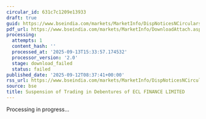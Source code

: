 ```yaml
---
circular_id: 631c7c1209e13933
draft: true
guid: https://www.bseindia.com/markets/MarketInfo/DispNoticesNCirculars.aspx?Noticeid={D090AE09-4728-41FF-B110-86585B44B8A2}&noticeno=20250912-40&dt=09/12/2025&icount=40&totcount=103&flag=0
pdf_url: https://www.bseindia.com/markets/MarketInfo/DownloadAttach.aspx?id=20250912-40&attachedId=
processing:
  attempts: 1
  content_hash: ''
  processed_at: '2025-09-13T15:33:57.174532'
  processor_version: '2.0'
  stage: download_failed
  status: failed
published_date: '2025-09-12T08:37:41+00:00'
rss_url: https://www.bseindia.com/markets/MarketInfo/DispNoticesNCirculars.aspx?Noticeid={D090AE09-4728-41FF-B110-86585B44B8A2}&noticeno=20250912-40&dt=09/12/2025&icount=40&totcount=103&flag=0
source: bse
title: Suspension of Trading in Debentures of ECL FINANCE LIMITED
---
```


Processing in progress...